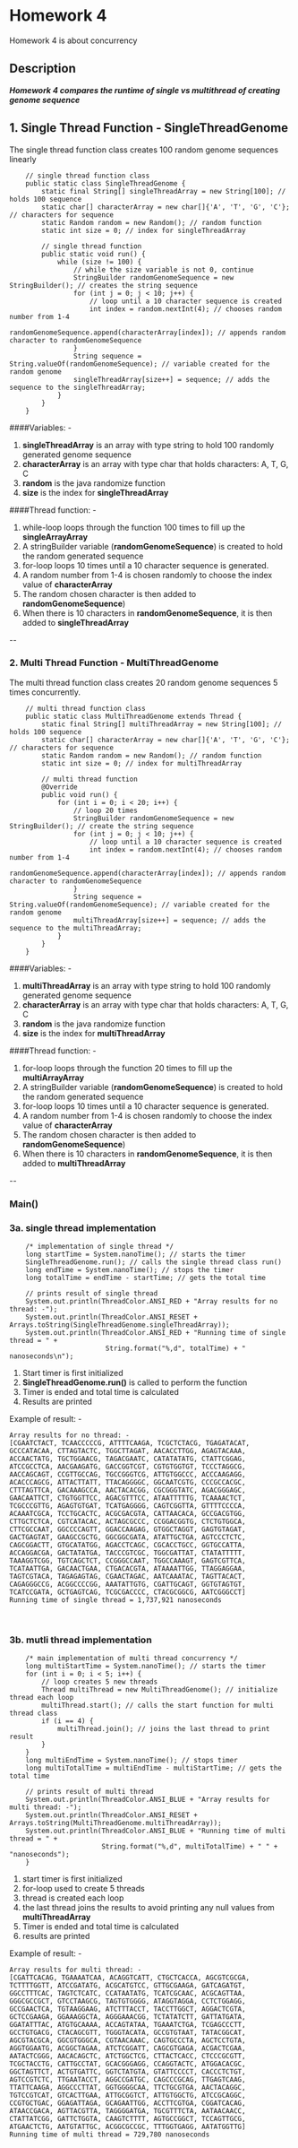 # Homework 4

Homework 4 is about concurrency

## Description

***Homework 4 compares the runtime of single vs multithread of creating genome sequence***
<br/>

## 1. Single Thread Function - SingleThreadGenome

The single thread function class creates 100 random genome sequences linearly

```
    // single thread function class
    public static class SingleThreadGenome {
        static final String[] singleThreadArray = new String[100]; // holds 100 sequence
        static char[] characterArray = new char[]{'A', 'T', 'G', 'C'}; // characters for sequence
        static Random random = new Random(); // random function
        static int size = 0; // index for singleThreadArray

        // single thread function
        public static void run() {
            while (size != 100) {
                // while the size variable is not 0, continue
                StringBuilder randomGenomeSequence = new StringBuilder(); // creates the string sequence
                for (int j = 0; j < 10; j++) {
                    // loop until a 10 character sequence is created
                    int index = random.nextInt(4); // chooses random number from 1-4
                    randomGenomeSequence.append(characterArray[index]); // appends random character to randomGenomeSequence
                }
                String sequence = String.valueOf(randomGenomeSequence); // variable created for the random genome
                singleThreadArray[size++] = sequence; // adds the sequence to the singleThreadArray;
            }
        }
    }
```

####Variables: -

1. **singleThreadArray** is an array with type string to hold 100 randomly generated genome sequence
2. **characterArray** is an array with type char that holds characters:  A, T, G, C
3. **random** is the java randomize function
4. **size** is the index for **singleThreadArray**

####Thread function: -

1. while-loop loops through the function 100 times to fill up the **singleArrayArray**
2. A stringBuilder variable (**randomGenomeSequence**) is created to hold the random generated sequence
3. for-loop loops 10 times until a 10 character sequence is generated.
4. A random number from 1-4 is chosen randomly to choose the index value of **characterArray**
5. The random chosen character is then added to **randomGenomeSequence**)
6. When there is 10 characters in **randomGenomeSequence**, it is then added to **singleThreadArray**

--
### 2. Multi Thread Function - MultiThreadGenome

The multi thread function class creates 20 random genome sequences 5 times concurrently. 

```
	// multi thread function class
    public static class MultiThreadGenome extends Thread {
        static final String[] multiThreadArray = new String[100]; // holds 100 sequence
        static char[] characterArray = new char[]{'A', 'T', 'G', 'C'}; // characters for sequence
        static Random random = new Random(); // random function
        static int size = 0; // index for multiThreadArray

        // multi thread function
        @Override
        public void run() {
            for (int i = 0; i < 20; i++) {
                // loop 20 times
                StringBuilder randomGenomeSequence = new StringBuilder(); // create the string sequence
                for (int j = 0; j < 10; j++) {
                    // loop until a 10 character sequence is created
                    int index = random.nextInt(4); // chooses random number from 1-4
                    randomGenomeSequence.append(characterArray[index]); // appends random character to randomGenomeSequence
                }
                String sequence = String.valueOf(randomGenomeSequence); // variable created for the random genome
                multiThreadArray[size++] = sequence; // adds the sequence to the multiThreadArray;
            }
        }
    }
```
####Variables: -

1. **multiThreadArray** is an array with type string to hold 100 randomly generated genome sequence
2. **characterArray** is an array with type char that holds characters:  A, T, G, C
3. **random** is the java randomize function
4. **size** is the index for **multiThreadArray**

####Thread function: -

1. for-loop loops through the function 20 times to fill up the **multiArrayArray**
2. A stringBuilder variable (**randomGenomeSequence**) is created to hold the random generated sequence
3. for-loop loops 10 times until a 10 character sequence is generated.
4. A random number from 1-4 is chosen randomly to choose the index value of **characterArray**
5. The random chosen character is then added to **randomGenomeSequence**)
6. When there is 10 characters in **randomGenomeSequence**, it is then added to **multiThreadArray**

--


### Main()

### 3a. single thread implementation

```
	/* implementation of single thread */
	long startTime = System.nanoTime(); // starts the timer
	SingleThreadGenome.run(); // calls the single thread class run()
	long endTime = System.nanoTime(); // stops the timer
	long totalTime = endTime - startTime; // gets the total time
	
	// prints result of single thread
	System.out.println(ThreadColor.ANSI_RED + "Array results for no thread: -");
	System.out.println(ThreadColor.ANSI_RESET + Arrays.toString(SingleThreadGenome.singleThreadArray));
	System.out.println(ThreadColor.ANSI_RED + "Running time of single thread = " +
	                    String.format("%,d", totalTime) + " nanoseconds\n");
```

1. Start timer is first initialized
2. **SingleThreadGenome.run()** is called to perform the function
3. Timer is ended and total time is calculated
4. Results are printed

Example of result: -

```
Array results for no thread: -
[CGAATCTACT, TCAACCCCCG, ATTTTCAAGA, TCGCTCTACG, TGAGATACAT, GCCCATACAA, CTTAGTACTC, TGGCTTAGAT, AACACCTTGG, AGAGTACAAA, 
ACCAACTATG, TGCTGGAACG, TAGACGAATC, CATATATATG, CTATTCGGAG, ATCCGCCTCA, AACGAAGATG, GACCGGTCGT, CGTGTGGTGT, TCCCTAGGCG,
AACCAGCAGT, CCGTTGCCAG, TGCCGGGTCG, ATTGTGGCCC, ACCCAAGAGG, ACACCCAGCG, ATTACTTATT, TTACAGGGGC, GGCAATCGTG, CCCGCCACGC, 
CTTTAGTTCA, GACAAAGCCA, AACTACACGG, CGCGGGTATC, AGACGGGAGC, GAACAATTCT, CTGTGGTTCC, AGACGTTTCC, ATAATTTTTG, TCAAAACTCT, 
TCGCCCGTTG, AGAGTGTGAT, TCATGAGGGG, CAGTCGGTTA, GTTTTCCCCA, ACAAATCGCA, TCCTGCACTC, ACGCGACGTA, CATTAACACA, GCCGACGTGG, 
CTTGCTCTCA, CGTCATACAC, ACTAGCGCCC, CCGGACGGTG, CTCTGTGGCA, CTTCGCCAAT, GGCCCCAGTT, GGACCAAGAG, GTGGCTAGGT, GAGTGTAGAT, 
GACTGAGTAT, GAAGCCGCTG, GGCGGCGATA, ATATTGCTGA, AGTCCCTCTC, CAGCGGACTT, GTGCATATGG, AGACCTCAGC, CGCACCTGCC, GGTGCCATTA, 
ACCAGGACGA, GACTATATGA, TACCCGTCGC, TGGCGATTAT, CTATATTTTT, TAAAGGTCGG, TGTCAGCTCT, CCGGGCCAAT, TGGCCAAAGT, GAGTCGTTCA, 
TCATAATTGA, GACAACTGAA, CTGACACGTA, ATAAAATTGG, TTAGGAGGAA, TAGTCGTACA, TAGAGAGTAG, CGAACTAGAC, AATCAAATAC, TAGTTACACT, 
CAGAGGGCCG, ACGGCCCCGG, AAATATTGTG, CGATTGCAGT, GGTGTAGTGT, TCATCCGATA, GCTGAGTCAG, TCGCGACCCC, CTACGCGGCG, AATCGGGCCT]
Running time of single thread = 1,737,921 nanoseconds

```
<br>


### 3b. mutli thread implementation

```
	/* main implementation of multi thread concurrency */
	long multiStartTime = System.nanoTime(); // starts the timer
	for (int i = 0; i < 5; i++) {
	    // loop creates 5 new threads
	    Thread multiThread = new MultiThreadGenome(); // initialize thread each loop
	    multiThread.start(); // calls the start function for multi thread class
	    if (i == 4) {
	        multiThread.join(); // joins the last thread to print result
	    }
	}
	long multiEndTime = System.nanoTime(); // stops timer
	long multiTotalTime = multiEndTime - multiStartTime; // gets the total time
	
	// prints result of multi thread
	System.out.println(ThreadColor.ANSI_BLUE + "Array results for multi thread: -");
	System.out.println(ThreadColor.ANSI_RESET + Arrays.toString(MultiThreadGenome.multiThreadArray));
	System.out.println(ThreadColor.ANSI_BLUE + "Running time of multi thread = " +
	                   String.format("%,d", multiTotalTime) + " " + "nanoseconds");
    }
```

1. start timer is first initialized
2. for-loop used to create 5 threads
3. thread is created each loop
4. the last thread joins the results to avoid printing any null values from **multiThreadArray**
5. Timer is ended and total time is calculated
6. results are printed

Example of result: -

```
Array results for multi thread: -
[CGATTCACAG, TGAAAATCAA, ACAGGTCATT, CTGCTCACCA, AGCGTCGCGA, TCTTTTGGTT, ATCCGATATG, ACGCATGTCC, GTTGCGAAGA, GATCAGATGT, 
GGCCTTTCAC, TAGTCTCATC, CCATAATATG, TCATCGCAAC, ACGCAGTTAA, GGGCGCCGCT, GTCCTAAGCG, TAGTGTGGGG, ATAGGTAGGA, CCTCTGGAGG, 
GCCGAACTCA, TGTAAGGAAG, ATCTTTACCT, TACCTTGGCT, AGGACTCGTA, GCTCCGAAGA, GGAAAGGCTA, AGGGAAACGG, TCTATATCTT, GATTATGATA, 
GGATATTTAC, ATGTGCAAAA, ACCAGTATAA, TGAAATCTGA, TCGAGCCCTT, GCCTGTGACG, CTACAGCGTT, TGGGTACATA, GCCGTGTAAT, TATACGGCAT, 
AGCGTACGCA, GGCGTGGGCA, CGTAACAAAC, CAGTGCCCTA, AGCTCCTGTA, AGGTGGAATG, ACGGCTAGAA, ATCTCGGATT, CAGCGTGAGA, ACGACTCGAA, 
AATACTCGGG, AACACAGCTC, ATCTGGCTCG, CTTACTCACC, CTCCCGCGTT, TCGCTACCTG, CATTGCCTAT, GCACGGGAGG, CCAGGTACTC, ATGGACACGC, 
GGCTAGTTCT, ACTGTGATTC, GGTCTATGTA, GTATTCCCCT, CACCCTCTGT, AGTCCGTCTC, TTGAATACCT, AGGCCGATGC, CAGCCCGCAG, TTGAGTCAAG, 
TTATTCAAGA, AGGCCCTTAT, GGTGGGGCAA, TTCTGCGTGA, AACTACAGGC, TGTCCGTCAT, GTCACTTGAA, ATTGCGGTCT, ATTGTGGCTG, ATCCGCAGGC, 
CCGTGCTGAC, GGAGATTAGA, GCAGAATTGG, ACCTTCGTGA, CGGATCACAG, ATAACCGACA, AGTTACGTTA, TAGGGGATGA, TGCGTTTCTA, AATAACAACC, 
CTATTATCGG, GATTCTGGTA, CAAGTCTTTT, AGTGCCGGCT, TCCAGTTGCG, ATGAACTCTG, AATGTATTGC, ACGGCGCCGC, TTTGGTGAGG, AATATGGTTG]
Running time of multi thread = 729,780 nanoseconds
```


